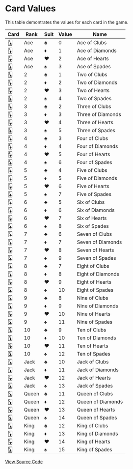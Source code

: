 # Card Values
This table demontrates the values for each card in the game.

Card|Rank|Suit|Value|Name
----|----|----|-----|----
🂡|Ace|♣️|0|Ace of Clubs
🃁|Ace|♦️|1|Ace of Diamonds
🂱|Ace|♥️|2|Ace of Hearts
🃑|Ace|♠️|3|Ace of Spades
🂢|2|♣️|1|Two of Clubs
🃂|2|♦️|2|Two of Diamonds
🂲|2|♥️|3|Two of Hearts
🃒|2|♠️|4|Two of Spades
🂣|3|♣️|2|Three of Clubs
🃃|3|♦️|3|Three of Diamonds
🂳|3|♥️|4|Three of Hearts
🃓|3|♠️|5|Three of Spades
🂤|4|♣️|3|Four of Clubs
🃄|4|♦️|4|Four of Diamonds
🂴|4|♥️|5|Four of Hearts
🃔|4|♠️|6|Four of Spades
🂥|5|♣️|4|Five of Clubs
🃅|5|♦️|5|Five of Diamonds
🂵|5|♥️|6|Five of Hearts
🃕|5|♠️|7|Five of Spades
🂦|6|♣️|5|Six of Clubs
🃆|6|♦️|6|Six of Diamonds
🂶|6|♥️|7|Six of Hearts
🃖|6|♠️|8|Six of Spades
🂧|7|♣️|6|Seven of Clubs
🃇|7|♦️|7|Seven of Diamonds
🂷|7|♥️|8|Seven of Hearts
🃗|7|♠️|9|Seven of Spades
🂨|8|♣️|7|Eight of Clubs
🃈|8|♦️|8|Eight of Diamonds
🂸|8|♥️|9|Eight of Hearts
🃘|8|♠️|10|Eight of Spades
🂩|9|♣️|8|Nine of Clubs
🃉|9|♦️|9|Nine of Diamonds
🂹|9|♥️|10|Nine of Hearts
🃙|9|♠️|11|Nine of Spades
🂪|10|♣️|9|Ten of Clubs
🃊|10|♦️|10|Ten of Diamonds
🂺|10|♥️|11|Ten of Hearts
🃚|10|♠️|12|Ten of Spades
🂫|Jack|♣️|10|Jack of Clubs
🃋|Jack|♦️|11|Jack of Diamonds
🂻|Jack|♥️|12|Jack of Hearts
🃛|Jack|♠️|13|Jack of Spades
🂭|Queen|♣️|11|Queen of Clubs
🃍|Queen|♦️|12|Queen of Diamonds
🂽|Queen|♥️|13|Queen of Hearts
🃝|Queen|♠️|14|Queen of Spades
🂮|King|♣️|12|King of Clubs
🃎|King|♦️|13|King of Diamonds
🂾|King|♥️|14|King of Hearts
🃞|King|♠️|15|King of Spades

[View Source Code](https://github.com/Derling/declare-war/blob/master/src/components/Game/util/constants.js "Click to view")
